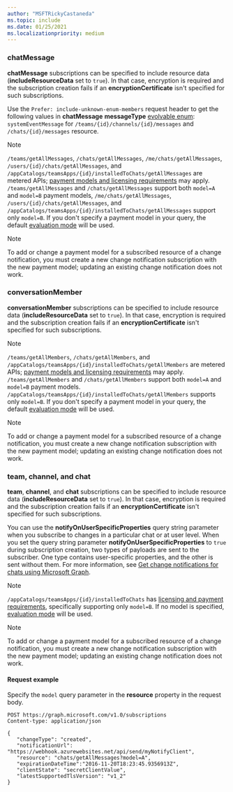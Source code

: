 ```yaml
---
author: "MSFTRickyCastaneda"
ms.topic: include
ms.date: 01/25/2021
ms.localizationpriority: medium
---
```


<!-- markdownlint-disable MD041-->

### chatMessage

**chatMessage** subscriptions can be specified to include resource data (**includeResourceData** set to `true`). In that case, encryption is required and the subscription creation fails if an **encryptionCertificate** isn't specified for such subscriptions.

Use the `Prefer: include-unknown-enum-members` request header to get the following values in **chatMessage** **messageType** [evolvable enum](/graph/best-practices-concept#handling-future-members-in-evolvable-enumerations): `systemEventMessage` for `/teams/{id}/channels/{id}/messages` and `/chats/{id}/messages` resource.

> [!NOTE]
>`/teams/getAllMessages`, `/chats/getAllMessages`, `/me/chats/getAllMessages`, `/users/{id}/chats/getAllMessages`, and `/appCatalogs/teamsApps/{id}/installedToChats/getAllMessages` 
> are metered APIs; [payment models and licensing requirements](/graph/teams-licenses) may apply.
> `/teams/getAllMessages` and `/chats/getAllMessages` support both `model=A` and `model=B` payment models,
> `/me/chats/getAllMessages`, `/users/{id}/chats/getAllMessages`, and `/appCatalogs/teamsApps/{id}/installedToChats/getAllMessages` support only `model=B`.
> If you don't specify a payment model in your query, the default [evaluation mode](/graph/teams-licenses#evaluation-mode-default-requirements) will be used.

> [!NOTE]
> To add or change a payment model for a subscribed resource of a change notification, you must create a new change notification subscription with the new payment model; updating an existing change notification does not work.

### conversationMember
**conversationMember** subscriptions can be specified to include resource data (**includeResourceData** set to `true`). In that case, encryption is required and the subscription creation fails if an **encryptionCertificate** isn't specified for such subscriptions.

> [!NOTE]
>`/teams/getAllMembers`, `/chats/getAllMembers`, and `/appCatalogs/teamsApps/{id}/installedToChats/getAllMembers` are metered APIs; [payment models and licensing requirements](/graph/teams-licenses) may apply.
> `/teams/getAllMembers` and `/chats/getAllMembers` support both `model=A` and `model=B` payment models. `/appCatalogs/teamsApps/{id}/installedToChats/getAllMembers` supports only `model=B`.
> If you don't specify a payment model in your query, the default [evaluation mode](/graph/teams-licenses#evaluation-mode-default-requirements) will be used.

> [!NOTE]
> To add or change a payment model for a subscribed resource of a change notification, you must create a new change notification subscription with the new payment model; updating an existing change notification does not work.

### team, channel, and chat
**team**, **channel**, and **chat** subscriptions can be specified to include resource data (**includeResourceData** set to `true`). In that case, encryption is required and the subscription creation fails if an **encryptionCertificate** isn't specified for such subscriptions.

You can use the **notifyOnUserSpecificProperties** query string parameter when you subscribe to changes in a particular chat or at user level. When you set the query string parameter **notifyOnUserSpecificProperties** to `true` during subscription creation, two types of payloads are sent to the subscriber. One type contains user-specific properties, and the other is sent without them. For more information, see [Get change notifications for chats using Microsoft Graph](/graph/teams-changenotifications-chat).

> [!NOTE]
>`/appCatalogs/teamsApps/{id}/installedToChats` has [licensing and payment requirements](/graph/teams-licenses), specifically supporting only `model=B`.
> If no model is specified, [evaluation mode](/graph/teams-licenses#evaluation-mode-default-requirements) will be used.

> [!NOTE]
> To add or change a payment model for a subscribed resource of a change notification, you must create a new change notification subscription with the new payment model; updating an existing change notification does not work.

#### Request example

Specify the `model` query parameter in the **resource** property in the request body.

```http
POST https://graph.microsoft.com/v1.0/subscriptions
Content-type: application/json

{
   "changeType": "created",
   "notificationUrl": "https://webhook.azurewebsites.net/api/send/myNotifyClient",
   "resource": "chats/getAllMessages?model=A",
   "expirationDateTime":"2016-11-20T18:23:45.9356913Z",
   "clientState": "secretClientValue",
   "latestSupportedTlsVersion": "v1_2"
}
```
